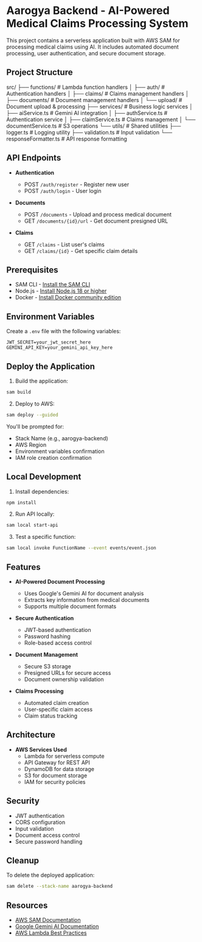 # Aarogya Backend - AI-Powered Medical Claims Processing System

This project contains a serverless application built with AWS SAM for processing medical claims using AI. It includes automated document processing, user authentication, and secure document storage.

## Project Structure
src/
├── functions/ # Lambda function handlers
│ ├── auth/ # Authentication handlers
│ ├── claims/ # Claims management handlers
│ ├── documents/ # Document management handlers
│ └── upload/ # Document upload & processing
├── services/ # Business logic services
│ ├── aiService.ts # Gemini AI integration
│ ├── authService.ts # Authentication service
│ ├── claimService.ts # Claims management
│ └── documentService.ts # S3 operations
└── utils/ # Shared utilities
├── logger.ts # Logging utility
├── validation.ts # Input validation
└── responseFormatter.ts # API response formatting

## API Endpoints

- **Authentication**
  - POST `/auth/register` - Register new user
  - POST `/auth/login` - User login

- **Documents**
  - POST `/documents` - Upload and process medical document
  - GET `/documents/{id}/url` - Get document presigned URL

- **Claims**
  - GET `/claims` - List user's claims
  - GET `/claims/{id}` - Get specific claim details

## Prerequisites

* SAM CLI - [Install the SAM CLI](https://docs.aws.amazon.com/serverless-application-model/latest/developerguide/serverless-sam-cli-install.html)
* Node.js - [Install Node.js 18 or higher](https://nodejs.org/en/)
* Docker - [Install Docker community edition](https://hub.docker.com/search/?type=edition&offering=community)

## Environment Variables

Create a `.env` file with the following variables:
```env
JWT_SECRET=your_jwt_secret_here
GEMINI_API_KEY=your_gemini_api_key_here
```

## Deploy the Application

1. Build the application:
```bash
sam build
```

2. Deploy to AWS:
```bash
sam deploy --guided
```

You'll be prompted for:
* Stack Name (e.g., aarogya-backend)
* AWS Region
* Environment variables confirmation
* IAM role creation confirmation

## Local Development

1. Install dependencies:
```bash
npm install
```

2. Run API locally:
```bash
sam local start-api
```

3. Test a specific function:
```bash
sam local invoke FunctionName --event events/event.json
```

## Features

- **AI-Powered Document Processing**
  - Uses Google's Gemini AI for document analysis
  - Extracts key information from medical documents
  - Supports multiple document formats

- **Secure Authentication**
  - JWT-based authentication
  - Password hashing
  - Role-based access control

- **Document Management**
  - Secure S3 storage
  - Presigned URLs for secure access
  - Document ownership validation

- **Claims Processing**
  - Automated claim creation
  - User-specific claim access
  - Claim status tracking

## Architecture

- **AWS Services Used**
  - Lambda for serverless compute
  - API Gateway for REST API
  - DynamoDB for data storage
  - S3 for document storage
  - IAM for security policies

## Security

- JWT authentication
- CORS configuration
- Input validation
- Document access control
- Secure password handling

## Cleanup

To delete the deployed application:
```bash
sam delete --stack-name aarogya-backend
```

## Resources

- [AWS SAM Documentation](https://docs.aws.amazon.com/serverless-application-model/latest/developerguide/what-is-sam.html)
- [Google Gemini AI Documentation](https://ai.google.dev/)
- [AWS Lambda Best Practices](https://docs.aws.amazon.com/lambda/latest/dg/best-practices.html)
